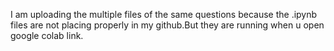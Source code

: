 I am uploading the multiple files of the same questions because the .ipynb files are not placing properly in my github.But they are running when u open google colab link.

